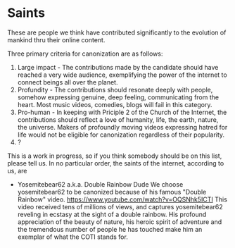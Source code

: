 # Saints
These are people we think have contributed significantly to the evolution of mankind thru their online content.

Three primary criteria for canonization are as follows:

1) Large impact - The contributions made by the candidate should have reached a very wide audience, exemplifying the power of the internet to connect beings all over the planet. <br>
2) Profundity - The contributions should resonate deeply with people, somehow expressing genuine, deep feeling, communicating from the heart. Most music videos, comedies, blogs will fail in this category.
3) Pro-human - In keeping with Priciple 2 of the Church of the Internet, the contributions should reflect a love of humanity, life, the earth, nature, the universe. Makers of profoundly moving videos expressing hatred for life would not be eligible for canonization regardless of their popularity.
4) ?

This is a work in progress, so if you think somebody should be on this list, please tell us.
In no particular order, the saints of the internet, according to us, are

- Yosemitebear62 a.k.a. Double Rainbow Dude
We choose yosemitebear62 to be canonized because of his famous "Double Rainbow" video. https://www.youtube.com/watch?v=OQSNhk5ICTI
This video received tens of millions of views, and captures yosemitebear62 reveling in ecstasy at the sight of a double rainbow. His profound appreciation of the beauty of nature, his heroic spirit of adventure and the tremendous number of people he has touched make him an exemplar of what the COTI stands for.
